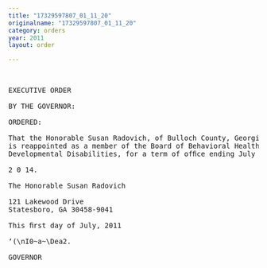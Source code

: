 ```yaml
---
title: "17329597807_01_11_20"
originalname: "17329597807_01_11_20"
category: orders
year: 2011
layout: order

---
```

<pre>
 

EXECUTIVE ORDER

BY THE GOVERNOR:

ORDERED:

That the Honorable Susan Radovich, of Bulloch County, Georgia,
is reappointed as a member of the Board of Behavioral Health and
Developmental Disabilities, for a term of ofﬁce ending July 1,

2 0 14.

The Honorable Susan Radovich

121 Lakewood Drive
Statesboro, GA 30458-9041

This ﬁrst day of July, 2011

‘(\nI0~a~\Dea2.

GOVERNOR

</pre>
